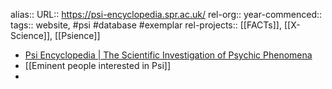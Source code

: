 alias::
URL:: https://psi-encyclopedia.spr.ac.uk/
rel-org::
year-commenced::
tags:: website, #psi #database #exemplar 
rel-projects:: [[FACTs]], [[X-Science]], [[Psience]] 



- [Psi Encyclopedia | The Scientific Investigation of Psychic Phenomena](https://psi-encyclopedia.spr.ac.uk/)
- [[Eminent people interested in Psi]]
-